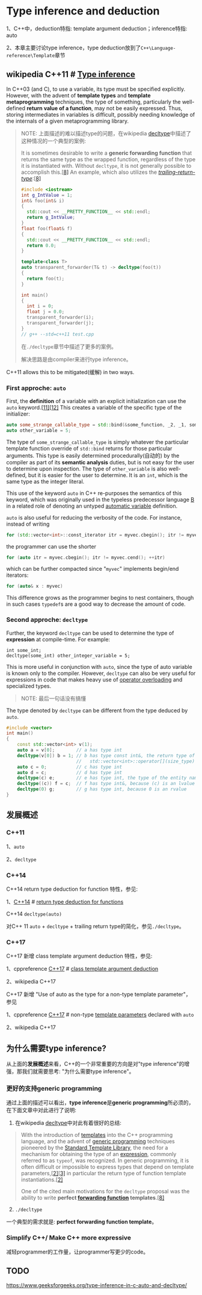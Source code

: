 # Type inference and deduction

1、C++中，deduction特指: template argument deduction；inference特指: auto

2、本章主要讨论type inference，type deduction放到了`C++\Language-reference\Template`章节

## wikipedia C++11 # [Type inference](https://en.wikipedia.org/wiki/C++11#Type_inference)

In C++03 (and C), to use a variable, its type must be specified explicitly. However, with the advent of **template types** and **template metaprogramming** techniques, the type of something, particularly the well-defined **return value of a function**, may not be easily expressed. Thus, storing intermediates in variables is difficult, possibly needing knowledge of the internals of a given metaprogramming library.

> NOTE: 上面描述的难以描述type的问题，在wikipedia [decltype](https://en.wikipedia.org/wiki/Decltype)中描述了这种情况的一个典型的案例:
>
> It is sometimes desirable to write a **generic forwarding function** that returns the same type as the wrapped function, regardless of the type it is instantiated with. Without `decltype`, it is not generally possible to accomplish this.[[8\]](https://en.wikipedia.org/wiki/Decltype#cite_note-n1705-8) An example, which also utilizes the *[trailing-return-type](https://en.wikipedia.org/wiki/Trailing-return-type)*:[[8\]](https://en.wikipedia.org/wiki/Decltype#cite_note-n1705-8)
>
> ```C++
> #include <iostream>
> int g_IntValue = 1;
> int& foo(int& i)
> {
> 	std::cout << __PRETTY_FUNCTION__ << std::endl;
> 	return g_IntValue;
> }
> float foo(float& f)
> {
> 	std::cout << __PRETTY_FUNCTION__ << std::endl;
> 	return 0.0;
> }
> 
> template<class T>
> auto transparent_forwarder(T& t) -> decltype(foo(t))
> {
> 	return foo(t);
> }
> 
> int main()
> {
> 	int i = 0;
> 	float j = 0.0;
> 	transparent_forwarder(i);
> 	transparent_forwarder(j);
> }
> // g++ --std=c++11 test.cpp
> 
> ```
>
> 在`./decltype`章节中描述了更多的案例。
>
> 解决思路是由compiler来进行type inference。

C++11 allows this to be mitigated(缓解) in two ways. 

### First approche: `auto`

First, the **definition** of a variable with an explicit initialization can use the `auto` keyword.[[11\]](https://en.wikipedia.org/wiki/C++11#cite_note-11)[[12\]](https://en.wikipedia.org/wiki/C++11#cite_note-12) This creates a variable of the specific type of the initializer:

```c++
auto some_strange_callable_type = std::bind(&some_function, _2, _1, some_object);
auto other_variable = 5;
```

The type of `some_strange_callable_type` is simply whatever the particular template function override of `std::bind` returns for those particular arguments. This type is easily determined procedurally(自动的) by the compiler as part of its **semantic analysis** duties, but is not easy for the user to determine upon inspection. The type of `other_variable` is also well-defined, but it is easier for the user to determine. It is an `int`, which is the same type as the integer literal.

This use of the keyword `auto` in C++ re-purposes the semantics of this keyword, which was originally used in the typeless predecessor language [B ](https://en.wikipedia.org/wiki/B_(programming_language)#Examples)in a related role of denoting an untyped [automatic variable](https://en.wikipedia.org/wiki/Automatic_variable) definition.

`auto` is also useful for reducing the verbosity of the code. For instance, instead of writing

```C++
for (std::vector<int>::const_iterator itr = myvec.cbegin(); itr != myvec.cend(); ++itr)
```

the programmer can use the shorter

```C++
for (auto itr = myvec.cbegin(); itr != myvec.cend(); ++itr)
```

which can be further compacted since "`myvec`" implements begin/end iterators:

```C++
for (auto& x : myvec)
```

This difference grows as the programmer begins to nest containers, though in such cases `typedef`s are a good way to decrease the amount of code.

### Second approche: `decltype` 

Further, the keyword `decltype` can be used to determine the type of **expression** at compile-time. For example:

```
int some_int;
decltype(some_int) other_integer_variable = 5;
```

This is more useful in conjunction with `auto`, since the type of auto variable is known only to the compiler. However, `decltype` can also be very useful for expressions in code that makes heavy use of [operator overloading](https://en.wikipedia.org/wiki/Operator_overloading) and specialized types.

> NOTE:  最后一句话没有搞懂

The type denoted by `decltype` can be different from the type deduced by `auto`.

```C++
#include <vector>
int main()
{
    const std::vector<int> v(1);
    auto a = v[0];        // a has type int
    decltype(v[0]) b = 1; // b has type const int&, the return type of
                          //   std::vector<int>::operator[](size_type) const
    auto c = 0;           // c has type int
    auto d = c;           // d has type int
    decltype(c) e;        // e has type int, the type of the entity named by c
    decltype((c)) f = c;  // f has type int&, because (c) is an lvalue
    decltype(0) g;        // g has type int, because 0 is an rvalue
}
```



## 发展概述

### C++11

1、`auto`

2、`decltype`



### C++14

C++14 return type deduction for function 特性，参见: 

1、[C++14](https://en.cppreference.com/w/cpp/14) # [return type deduction for functions](https://en.cppreference.com/w/cpp/language/function#Return_type_deduction_.28since_C.2B.2B14.29)

C++14 `decltype(auto)`

对C++ 11 `auto` + `decltype` + trailing return type的简化，参见`./decltype`。



### C++17

C++17 新增 class template argument deduction 特性，参见: 

1、cppreference [C++17](https://en.cppreference.com/w/cpp/17) # [class template argument deduction](https://en.cppreference.com/w/cpp/language/class_template_argument_deduction)

2、wikipedia C++17

C++17 新增 "Use of auto as the type for a non-type template parameter"，参见

1、cppreference [C++17](https://en.cppreference.com/w/cpp/17) # non-type [template parameters](https://en.cppreference.com/w/cpp/language/template_parameters) declared with `auto`

2、wikipedia C++17

## 为什么需要type inference? 

从上面的**发展概述**来看，C++的一个非常重要的方向是对"type inference"的增强，那我们就需要思考: "为什么需要type inference"。

### 更好的支持generic programming

通过上面的描述可以看出，**type inference**是**generic programming**所必须的，在下面文章中对此进行了说明:

1) 在wikipedia [decltype](https://en.wikipedia.org/wiki/Decltype)中对此有着很好的总结: 

> With the introduction of [templates](https://en.wikipedia.org/wiki/Template_(programming)) into the C++ programming language, and the advent of [generic programming](https://en.wikipedia.org/wiki/Generic_programming) techniques pioneered by the [Standard Template Library](https://en.wikipedia.org/wiki/Standard_Template_Library), the need for a mechanism for obtaining the type of an [expression](https://en.wikipedia.org/wiki/Expression_(programming)), commonly referred to as `typeof`, was recognized. In generic programming, it is often difficult or impossible to express types that depend on template parameters,[[2\]](https://en.wikipedia.org/wiki/Decltype#cite_note-n1478-2)[[3\]](https://en.wikipedia.org/wiki/Decltype#cite_note-cleanup-3) in particular the return type of function template instantiations.[[2\]](https://en.wikipedia.org/wiki/Decltype#cite_note-n1478-2)
>
> One of the cited main motivations for the `decltype` proposal was the ability to write **perfect [forwarding function](https://en.wikipedia.org/wiki/Wrapper_function) templates**.[[8\]](https://en.wikipedia.org/wiki/Decltype#cite_note-n1705-8) 

2) `./decltype`

一个典型的需求就是: **perfect forwarding function template**。

### Simplify C++/ Make C++ more expressive

减轻programmer的工作量，让programmer写更少的code。



## TODO

https://www.geeksforgeeks.org/type-inference-in-c-auto-and-decltype/